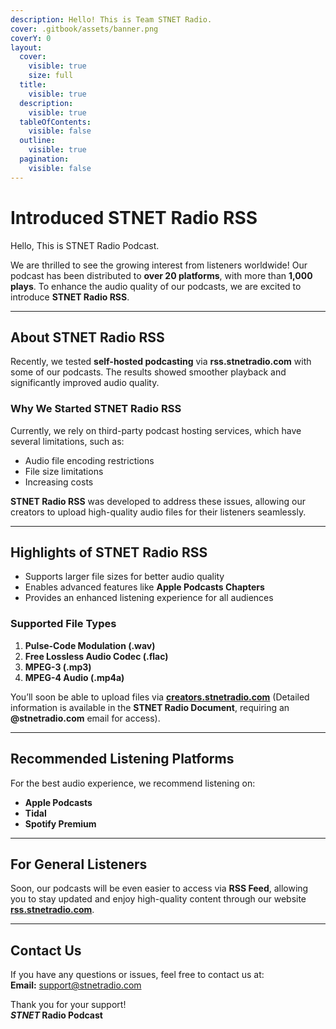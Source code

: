 ```yaml
---
description: Hello! This is Team STNET Radio.
cover: .gitbook/assets/banner.png
coverY: 0
layout:
  cover:
    visible: true
    size: full
  title:
    visible: true
  description:
    visible: true
  tableOfContents:
    visible: false
  outline:
    visible: true
  pagination:
    visible: false
---
```

# Introduced STNET Radio RSS

Hello, This is STNET Radio Podcast.

We are thrilled to see the growing interest from listeners worldwide! Our podcast has been distributed to **over 20 platforms**, with more than **1,000 plays**. To enhance the audio quality of our podcasts, we are excited to introduce **STNET Radio RSS**.  

---

## **About STNET Radio RSS**  

Recently, we tested **self-hosted podcasting** via **rss.stnetradio.com** with some of our podcasts. The results showed smoother playback and significantly improved audio quality.  

### **Why We Started STNET Radio RSS**  
Currently, we rely on third-party podcast hosting services, which have several limitations, such as:  
- Audio file encoding restrictions  
- File size limitations  
- Increasing costs  

**STNET Radio RSS** was developed to address these issues, allowing our creators to upload high-quality audio files for their listeners seamlessly.  

---

## **Highlights of STNET Radio RSS**  
- Supports larger file sizes for better audio quality  
- Enables advanced features like **Apple Podcasts Chapters**  
- Provides an enhanced listening experience for all audiences  

### **Supported File Types**  
1. **Pulse-Code Modulation (.wav)**  
2. **Free Lossless Audio Codec (.flac)**  
3. **MPEG-3 (.mp3)**  
4. **MPEG-4 Audio (.mp4a)**  

You’ll soon be able to upload files via **[creators.stnetradio.com](https://creators.stnetradio.com)** (Detailed information is available in the **STNET Radio Document**, requiring an **@stnetradio.com** email for access).  

---

## **Recommended Listening Platforms**  
For the best audio experience, we recommend listening on:  
- **Apple Podcasts**  
- **Tidal**  
- **Spotify Premium**  

---

## **For General Listeners**  
Soon, our podcasts will be even easier to access via **RSS Feed**, allowing you to stay updated and enjoy high-quality content through our website **[rss.stnetradio.com](https://rss.stnetradio.com)**.  

---

## **Contact Us**  
If you have any questions or issues, feel free to contact us at:  
**Email:** [support@stnetradio.com](mailto:support@stnetradio.com)  

Thank you for your support!  
**_STNET_ Radio Podcast**  